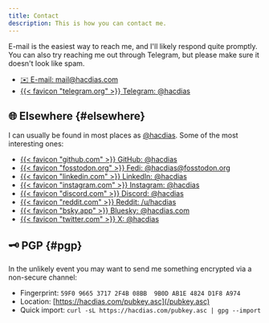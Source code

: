 ```yaml
---
title: Contact
description: This is how you can contact me.
---
```


E-mail is the easiest way to reach me, and I'll likely respond quite promptly. You can also try reaching me out through Telegram, but please make sure it doesn't look like spam.

<div class='terms grid bold'>

- [✉️ E-mail: mail@hacdias.com](mailto:mail@hacdias.com)
- [{{< favicon "telegram.org" >}} Telegram: @hacdias](https://t.me/hacdias)

</div>

## 🌐 Elsewhere {#elsewhere}

I can usually be found in most places as [@hacdias](/about/#handle). Some of the most interesting ones:

<div class='terms grid bold'>

- [{{< favicon "github.com" >}} GitHub: @hacdias](https://github.com/hacdias)
- [{{< favicon "fosstodon.org" >}} Fedi: @hacdias@fosstodon.org](https://fosstodon.org/@hacdias)
- [{{< favicon "linkedin.com" >}} LinkedIn: @hacdias](https://linkedin.com/in/hacdias)
- [{{< favicon "instagram.com" >}} Instagram: @hacdias](https://instagram.com/hacdias)
- [{{< favicon "discord.com" >}} Discord: @hacdias](https://discord.com/users/hacdias)
- [{{< favicon "reddit.com" >}} Reddit: /u/hacdias](https://reddit.com/u/hacdias)
- [{{< favicon "bsky.app" >}} Bluesky: @hacdias.com](https://bsky.app/profile/hacdias.com)
- [{{< favicon "twitter.com" >}} X: @hacdias](https://twitter.com/hacdias)

</div>

## 🗝 PGP {#pgp}

In the unlikely event you may want to send me something encrypted via a non-secure channel:

- Fingerprint: `59F0 9665 3717 2F4B 08BB  9B0D AB1E 4824 D1F8 A974`
- Location: [https://hacdias.com/pubkey.asc](/pubkey.asc)
- Quick import: `curl -sL https://hacdias.com/pubkey.asc | gpg --import`

